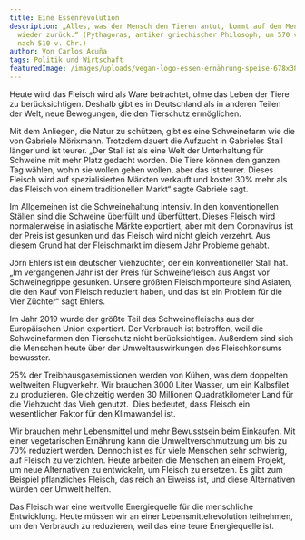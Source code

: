 ```yaml
---
title: Eine Essenrevolution
description: „Alles, was der Mensch den Tieren antut, kommt auf den Menschen
  wieder zurück.“ (Pythagoras, antiker griechischer Philosoph, um 570 v. Chr. –
  nach 510 v. Chr.)
author: Von Carlos Acuña
tags: Politik und Wirtschaft
featuredImage: /images/uploads/vegan-logo-essen-ernährung-speise-678x381.jpeg
---
```

Heute wird das Fleisch wird als Ware betrachtet, ohne das Leben der Tiere zu berücksichtigen. Deshalb gibt es in Deutschland als in anderen Teilen der Welt, neue Bewegungen, die den Tierschutz ermöglichen.

Mit dem Anliegen, die Natur zu schützen, gibt es eine Schweinefarm wie die von Gabriele Mörixmann. Trotzdem dauert die Aufzucht in Gabrieles Stall länger und ist teurer. „Der Stall ist als eine Welt der Unterhaltung für Schweine mit mehr Platz gedacht worden. Die Tiere können den ganzen Tag wählen, wohin sie wollen gehen wollen, aber das ist teurer. Dieses Fleisch wird auf spezialisierten Märkten verkauft und kostet 30% mehr als das Fleisch von einem traditionellen Markt“ sagte Gabriele sagt.

Im Allgemeinen ist die Schweinehaltung intensiv. In den konventionellen Ställen sind die Schweine überfüllt und überfüttert. Dieses Fleisch wird normalerweise in asiatische Märkte exportiert, aber mit dem Coronavirus ist der Preis ist gesunken und das Fleisch wird nicht gleich verzehrt. Aus diesem Grund hat der Fleischmarkt im diesem Jahr Probleme gehabt.

Jörn Ehlers ist ein deutscher Viehzüchter, der ein konventioneller Stall hat. „Im vergangenen Jahr ist der Preis für Schweinefleisch aus Angst vor Schweinegrippe gesunken. Unsere größten Fleischimporteure sind Asiaten, die den Kauf von Fleisch reduziert haben, und das ist ein Problem für die Vier Züchter“ sagt Ehlers.

Im Jahr 2019 wurde der größte Teil des Schweinefleischs aus der Europäischen Union exportiert. Der Verbrauch ist betroffen, weil die Schweinefarmen den Tierschutz nicht berücksichtigen. Außerdem sind sich die Menschen heute über der Umweltauswirkungen des Fleischkonsums bewusster.

25% der Treibhausgasemissionen werden von Kühen, was dem doppelten weltweiten Flugverkehr. Wir brauchen 3000 Liter Wasser, um ein Kalbsfilet zu produzieren. Gleichzeitig werden 30 Millionen Quadratkilometer Land für die Viehzucht das Vieh genutzt.  Dies bedeutet, dass Fleisch ein wesentlicher Faktor für den Klimawandel ist.

Wir brauchen mehr Lebensmittel und mehr Bewusstsein beim Einkaufen. Mit einer vegetarischen Ernährung kann die Umweltverschmutzung um bis zu 70% reduziert werden. Dennoch ist es für viele Menschen sehr schwierig, auf Fleisch zu verzichten. Heute arbeiten die Menschen an einem Projekt, um neue Alternativen zu entwickeln, um Fleisch zu ersetzen. Es gibt zum Beispiel pflanzliches Fleisch, das reich an Eiweiss ist, und diese Alternativen würden der Umwelt helfen.

Das Fleisch war eine wertvolle Energiequelle für die menschliche Entwicklung. Heute müssen wir an einer Lebensmittelrevolution teilnehmen, um den Verbrauch zu reduzieren, weil das eine teure Energiequelle ist.